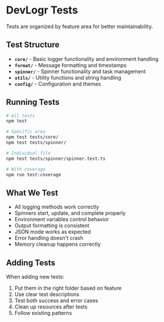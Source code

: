 # DevLogr Tests

Tests are organized by feature area for better maintainability.

## Test Structure

- **`core/`** - Basic logger functionality and environment handling
- **`format/`** - Message formatting and timestamps  
- **`spinner/`** - Spinner functionality and task management
- **`utils/`** - Utility functions and string handling
- **`config/`** - Configuration and themes

## Running Tests

```bash
# All tests
npm test

# Specific area
npm test tests/core/
npm test tests/spinner/

# Individual file
npm test tests/spinner/spinner.test.ts

# With coverage
npm run test:coverage
```

## What We Test

- All logging methods work correctly
- Spinners start, update, and complete properly
- Environment variables control behavior
- Output formatting is consistent
- JSON mode works as expected
- Error handling doesn't crash
- Memory cleanup happens correctly

## Adding Tests

When adding new tests:

1. Put them in the right folder based on feature
2. Use clear test descriptions
3. Test both success and error cases
4. Clean up resources after tests
5. Follow existing patterns
